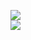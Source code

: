[![](https://img.shields.io/badge/Made%20With-Github%20Spray-lightgrey.svg?style=for-the-badge&logo=github)](https://github.com/Annihil/github-spray#29544)  
[![](https://i.imgur.com/2DrTn0Z.gif)](https://github.com/Annihil/github-spray)